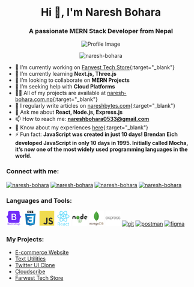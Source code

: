 <h1 align="center">Hi 👋, I'm Naresh Bohara</h1>
<h3 align="center">A passionate MERN Stack Developer from Nepal</h3>

<div align="center">
  <img src="https://naresh-bohara.com.np/assets/logo3-O_p_glfc.jpg" alt="Profile Image" width="150" height="150" />
</div>

<p align="center">
  <img src="https://komarev.com/ghpvc/?username=naresh-bohara&label=Profile%20views&color=0e75b6&style=flat" alt="naresh-bohara" />
</p>

- 🔭 I’m currently working on [Farwest Tech Store](http://farwesttechstore.com.np){:target="_blank"}
- 🌱 I’m currently learning **Next.js, Three.js**
- 👯 I’m looking to collaborate on **MERN Projects**
- 🤝 I’m seeking help with **Cloud Platforms**
- 👨‍💻 All of my projects are available at [naresh-bohara.com.np](http://naresh-bohara.com.np){:target="_blank"}
- 📝 I regularly write articles on [nareshbytes.com](http://nareshbytes.com){:target="_blank"}
- 💬 Ask me about **React, Node.js, Express.js**
- 📫 How to reach me: **nareshbohara0533@gmail.com**
- 📄 Know about my experiences [here](https://res.cloudinary.com/dns4bpoho/image/upload/v1726149712/MY_RESUME/nfixrglykjxbyulsgo3l.jpg){:target="_blank"}
- ⚡ Fun fact: **JavaScript was created in just 10 days! Brendan Eich developed JavaScript in only 10 days in 1995. Initially called Mocha, it’s now one of the most widely used programming languages in the world.**

<h3 align="left">Connect with me:</h3>
<p align="left">
  <a href="https://x.com/nareshbohara113" target="_blank"><img align="center" src="https://raw.githubusercontent.com/rahuldkjain/github-profile-readme-generator/master/src/images/icons/Social/twitter.svg" alt="naresh-bohara" height="30" width="40" /></a>
  <a href="https://www.linkedin.com/in/naresh-bohara-108184261/" target="_blank"><img align="center" src="https://raw.githubusercontent.com/rahuldkjain/github-profile-readme-generator/master/src/images/icons/Social/linked-in-alt.svg" alt="naresh-bohara" height="30" width="40" /></a>
  <a href="https://www.facebook.com/profile.php?id=100056763829349" target="_blank"><img align="center" src="https://raw.githubusercontent.com/rahuldkjain/github-profile-readme-generator/master/src/images/icons/Social/facebook.svg" alt="naresh-bohara" height="30" width="40" /></a>
  <a href="https://instagram.com/nareshbohara113" target="_blank"><img align="center" src="https://raw.githubusercontent.com/rahuldkjain/github-profile-readme-generator/master/src/images/icons/Social/instagram.svg" alt="naresh-bohara" height="30" width="40" /></a>
</p>

<h3 align="left">Languages and Tools:</h3>
<p align="left">
  <a href="https://getbootstrap.com" target="_blank" rel="noreferrer"><img src="https://raw.githubusercontent.com/devicons/devicon/master/icons/bootstrap/bootstrap-plain-wordmark.svg" alt="bootstrap" width="40" height="40"/></a>
  <a href="https://www.w3schools.com/css/" target="_blank" rel="noreferrer"><img src="https://raw.githubusercontent.com/devicons/devicon/master/icons/css3/css3-original-wordmark.svg" alt="css3" width="40" height="40"/></a>
  <a href="https://developer.mozilla.org/en-US/docs/Web/JavaScript" target="_blank" rel="noreferrer"><img src="https://raw.githubusercontent.com/devicons/devicon/master/icons/javascript/javascript-original.svg" alt="javascript" width="40" height="40"/></a>
  <a href="https://reactjs.org/" target="_blank" rel="noreferrer"><img src="https://raw.githubusercontent.com/devicons/devicon/master/icons/react/react-original-wordmark.svg" alt="react" width="40" height="40"/></a>
  <a href="https://nodejs.org" target="_blank" rel="noreferrer"><img src="https://raw.githubusercontent.com/devicons/devicon/master/icons/nodejs/nodejs-original-wordmark.svg" alt="nodejs" width="40" height="40"/></a>
  <a href="https://www.mongodb.com/" target="_blank" rel="noreferrer"><img src="https://raw.githubusercontent.com/devicons/devicon/master/icons/mongodb/mongodb-original-wordmark.svg" alt="mongodb" width="40" height="40"/></a>
  <a href="https://expressjs.com" target="_blank" rel="noreferrer"><img src="https://raw.githubusercontent.com/devicons/devicon/master/icons/express/express-original-wordmark.svg" alt="express" width="40" height="40"/></a>
  <a href="https://git-scm.com/" target="_blank" rel="noreferrer"><img src="https://www.vectorlogo.zone/logos/git-scm/git-scm-icon.svg" alt="git" width="40" height="40"/></a>
  <a href="https://postman.com" target="_blank" rel="noreferrer"><img src="https://www.vectorlogo.zone/logos/getpostman/getpostman-icon.svg" alt="postman" width="40" height="40"/></a>
  <a href="https://www.figma.com/" target="_blank" rel="noreferrer"><img src="https://www.vectorlogo.zone/logos/figma/figma-icon.svg" alt="figma" width="40" height="40"/></a>
</p>

<h3 align="left">My Projects:</h3>
<ul>
  <li><a href="https://github.com/Naresh-Bohara/Ecommerce-Website-code" target="_blank">E-commerce Website</a></li>
  <li><a href="https://textutils-nb.netlify.app" target="_blank">Text Utilities</a></li>
  <li><a href="https://github.com/Naresh-Bohara/X" target="_blank">Twitter UI Clone</a></li>
  <li><a href="http://cloudscribe.com" target="_blank">Cloudscribe</a></li>
  <li><a href="http://farwesttechstore.com.np" target="_blank">Farwest Tech Store</a></li>
</ul>
